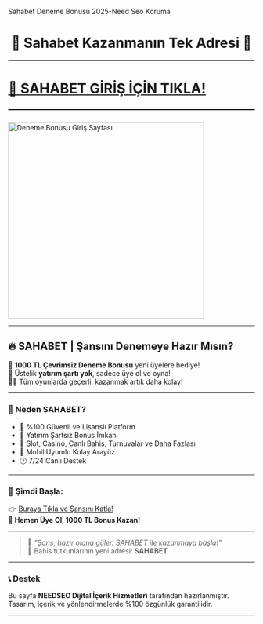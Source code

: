 Sahabet Deneme Bonusu 2025-Need Seo Koruma
<h1 align="center">🎰 Sahabet Kazanmanın Tek Adresi 🎉</h1>

---

# <a href="https://cutt.ly/nrvXgVNa" title="Sahabet Giriş Adresi">🔗 SAHABET GİRİŞ İÇİN TIKLA!</a>

<hr style="border:none;height:1.5px;background:#111;margin:25px 0;">

<a href="https://cutt.ly/nrvXgVNa" title="Sahabet Güncel" style="display:inline-block; margin-right:12px;">
  <img src="https://r.resimlink.com/laoS5H8.png" title="Sahabet Güncel" alt="Deneme Bonusu Giriş Sayfası" width="400">
</a>

---

## 🔥 SAHABET | Şansını Denemeye Hazır Mısın?

🎁 **1000 TL Çevrimsiz Deneme Bonusu** yeni üyelere hediye!  
💸 Üstelik **yatırım şartı yok**, sadece üye ol ve oyna!  
🧙‍♂️ Tüm oyunlarda geçerli, kazanmak artık daha kolay!  

---

### 💎 Neden SAHABET?

- 🔐 %100 Güvenli ve Lisanslı Platform  
- 🧠 Yatırım Şartsız Bonus İmkanı  
- 🎰 Slot, Casino, Canlı Bahis, Turnuvalar ve Daha Fazlası  
- 📲 Mobil Uyumlu Kolay Arayüz  
- 🕐 7/24 Canlı Destek  

---

### 🚀 Şimdi Başla:

👉 [Buraya Tıkla ve Şansını Katla!](https://cutt.ly/nrvXgVNa)  
🎲 **Hemen Üye Ol, 1000 TL Bonus Kazan!**

---

> 🧠 *"Şans, hazır olana güler. SAHABET ile kazanmaya başla!"*  
> 🎉 Bahis tutkunlarının yeni adresi: **SAHABET**

---

### 📞 Destek
Bu sayfa **NEEDSEO Dijital İçerik Hizmetleri** tarafından hazırlanmıştır.  
Tasarım, içerik ve yönlendirmelerde %100 özgünlük garantilidir.

---

